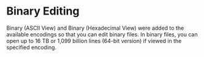 # Binary Editing

Binary (ASCII View) and Binary (Hexadecimal View) were added to the available encodings so that you can edit binary files. In binary files, you can open up to 16 TB or 1,099 billion lines (64-bit version) if viewed in the specified encoding.